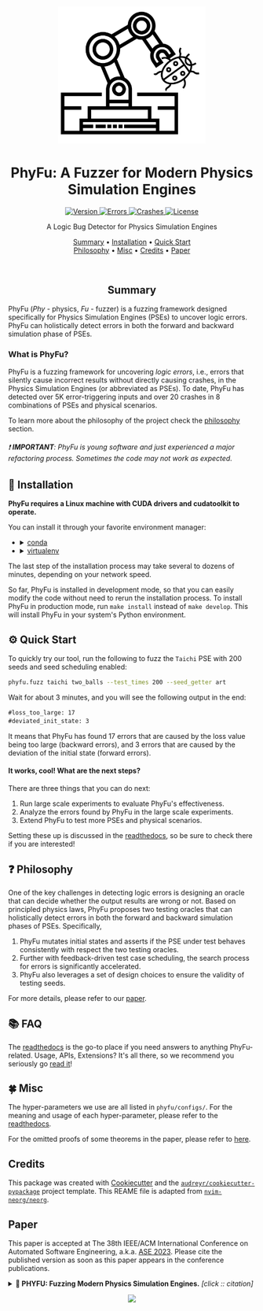 <div align="center">

<img src="logo.svg" width=300>

# PhyFu: A Fuzzer for Modern Physics Simulation Engines

<a href="#"> ![Version](https://img.shields.io/badge/PhyFu%200.1.0-brightgreen?style=for-the-badge) </a>
<a href="#"> ![Errors](https://img.shields.io/badge/%23errors-5K%2B-9cf?style=for-the-badge) </a>
<a href="#"> ![Crashes](https://img.shields.io/badge/%23crashes-20%2B-7289da?style=for-the-badge) </a>
<a href="https://github.com/PhyFuzz/phyfu/blob/main/LICENSE"> ![License](https://img.shields.io/badge/license-HKUST-green?style=for-the-badge)</a>

A Logic Bug Detector for Physics Simulation Engines

[Summary](#summary)
•
[Installation](#-installation)
•
[Quick Start](#-quick-start)
<br>
[Philosophy](#-philosophy)
•
[Misc](#-misc)
•
[Credits](#credits)
•
[Paper](#paper)

</div>

<div align="center">

<br>

## Summary

</div>

PhyFu (_Phy_ - physics, _Fu_ - fuzzer) is a fuzzing framework designed specifically for Physics Simulation Engines (PSEs) to uncover logic errors. PhyFu can holistically detect errors in both the forward and backward simulation phase of PSEs.

### What is PhyFu?

PhyFu is a fuzzing framework for uncovering *logic errors*, i.e., errors that silently cause incorrect results without directly causing crashes, in the Physics Simulation Engines (or abbreviated as PSEs). To date, PhyFu has detected over 5K error-triggering inputs and over 20 crashes in 8 combinations of PSEs and physical scenarios.

To learn more about the philosophy of the project check the [philosophy](#-philosophy) section.

###### :exclamation: **IMPORTANT**: PhyFu is young software and just experienced a major refactoring process. Sometimes the code may not work as expected.

## 🔧 Installation

**PhyFu requires a Linux machine with CUDA drivers and cudatoolkit to operate.**

You can install it through your favorite environment manager:

-
  <details>
  <summary><a href="https://docs.conda.io/en/latest/">conda</a></summary>

  ```bash
  git clone https://github.com/PhyFuzz/phyfu.git
  cd phyfu
  conda create -n phyfu python=3.8
  conda activate phyfu
  make develop
  ```

  </details>

- <details>

  ```bash
  git clone https://github.com/PhyFuzz/phyfu.git
  cd phyfu
  python3 -m pip install --user --upgrade pip
  python3 -m pip install --user virtualenv
  python3 -m venv env
  source env/bin/activate
  make develop
  ```

  <summary><a href="https://virtualenv.pypa.io/en/latest/">virtualenv</a></summary>
  </details>

The last step of the installation process may take several to dozens of minutes, depending on your network speed.

So far, PhyFu is installed in development mode, so that you can easily modify the code without need to rerun the installation process.
To install PhyFu in production mode, run `make install` instead of `make develop`. This will install PhyFu in your system's Python environment.

## ⚙ Quick Start

To quickly try our tool, run the following to fuzz the `Taichi` PSE with 200 seeds and seed scheduling enabled:

```bash
phyfu.fuzz taichi two_balls --test_times 200 --seed_getter art
```

Wait for about 3 minutes, and you will see the following output in the end:

```txt
#loss_too_large: 17
#deviated_init_state: 3
```

It means that PhyFu has found 17 errors that are caused by the loss value being too large (backward errors), and 3 errors that are caused by the deviation of the initial state (forward errors).

#### It works, cool! What are the next steps?

There are three things that you can do next:

1. Run large scale experiments to evaluate PhyFu's effectiveness.
2. Analyze the errors found by PhyFu in the large scale experiments.
3. Extend PhyFu to test more PSEs and physical scenarios.

Setting these up is discussed in the [readthedocs](https://phyfu.readthedocs.io/en/latest/), so be sure to check there if you are interested!

## ❓ Philosophy

One of the key challenges in detecting logic errors is designing an oracle that can decide whether the output results are wrong or not. Based on principled physics laws, PhyFu proposes two testing oracles that can holistically detect errors in both the forward and backward simulation phases of PSEs. Specifically,

1. PhyFu mutates initial states and asserts if the PSE under test behaves consistently with respect the two testing oracles.
2. Further with feedback-driven test case scheduling, the search process for errors is significantly accelerated.
3. PhyFu also leverages a set of design choices to ensure the validity of testing seeds.

For more details, please refer to our [paper](#paper).

## 📚 FAQ

The [readthedocs](https://phyfu.readthedocs.io/en/latest/) is the go-to place if you need answers to anything PhyFu-related. Usage, APIs, Extensions?
It's all there, so we recommend you seriously go [read it](https://phyfu.readthedocs.io/en/latest/)!

## 🍀 Misc

The hyper-parameters we use are all listed in `phyfu/configs/`. For the meaning and usage of each hyper-parameter, please refer to the [readthedocs](https://phyfu.readthedocs.io/en/latest/extension.html).

For the omitted proofs of some theorems in the paper, please refer to [here](https://github.com/PhyFuzz/phyfu/tree/main/docs/proof.pdf).

## Credits

This package was created with [Cookiecutter](https://github.com/audreyr/cookiecutter) and the [`audreyr/cookiecutter-pypackage`](https://github.com/audreyr/cookiecutter-pypackage) project template.
This REAME file is adapted from [`nvim-neorg/neorg`](https://github.com/nvim-neorg/neorg).

## Paper

This paper is accepted at The 38th IEEE/ACM International Conference on Automated Software Engineering, a.k.a. [ASE 2023](https://conf.researchr.org/home/ase-2023). Please cite the published version as soon as this paper appears in the conference publications.

<details><summary><b> 📜 PHYFU: Fuzzing Modern Physics Simulation Engines.</b> <i>[click :: citation]</i></summary>
<div>

```bibtex
@misc{xiao2023phyfu,
      title={PHYFU: Fuzzing Modern Physics Simulation Engines}, 
      author={Dongwei Xiao and Zhibo Liu and Shuai Wang},
      year={2023},
      eprint={2307.10818},
      archivePrefix={arXiv},
      primaryClass={cs.SE}
}
```

</div>
</details>

<p align="center">
    <a href="https://arxiv.org/abs/2307.10818"><img src="https://img.shields.io/badge/arXiv-2307.10818-b31b1b.svg"></a>
</p>
